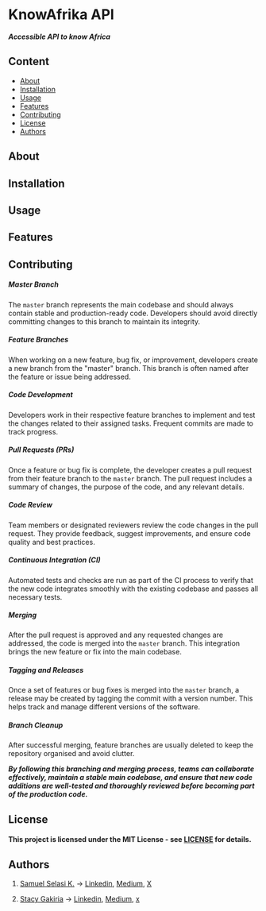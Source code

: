 # KnowAfrika API
***Accessible API to know Africa***


## Content

* [About](#about)
* [Installation](#installation)
* [Usage](#usage)
* [Features](#features)
* [Contributing](#contributing)
* [License](#license)
* [Authors](#authors)

## About


## Installation


## Usage


## Features


## Contributing
##### Master Branch
The `master` branch represents the main
codebase and should always contain stable
and production-ready code. Developers
should avoid directly committing
changes to this branch to maintain
its integrity.

##### Feature Branches
When working on a new feature, bug fix,
or improvement, developers create a new
branch from the "master" branch.
This branch is often named after the
feature or issue being addressed.

##### Code Development
Developers work in their respective feature
branches to implement and test the
changes related to their assigned
tasks. Frequent commits are made to
track progress.

##### Pull Requests (PRs)
Once a feature or bug fix is complete,
the developer creates a pull request
from their feature branch to the `master`
branch. The pull request includes a
summary of changes, the purpose of the
code, and any relevant details.

##### Code Review
Team members or designated reviewers review
the code changes in the pull request. They
provide feedback, suggest improvements,
and ensure code quality and best practices.

##### Continuous Integration (CI)
Automated tests and checks are run as part
of the CI process to verify that the new code
integrates smoothly with the existing
codebase and passes all necessary tests.

##### Merging
After the pull request is approved and any
requested changes are addressed, the code
is merged into the `master` branch. This
integration brings the new feature or
fix into the main codebase.

##### Tagging and Releases
Once a set of features or bug fixes is
merged into the `master` branch, a
release may be created by tagging the
commit with a version number. This
helps track and manage different
versions of the software.

##### Branch Cleanup
After successful merging, feature
branches are usually deleted to keep
the repository organised and avoid
clutter.

***By following this branching and merging process,
teams can collaborate effectively, maintain a stable
main codebase, and ensure that new code additions
are well-tested and thoroughly reviewed before
becoming part of the production code.***

## License
#### This project is licensed under the MIT License - see [LICENSE](./LICENSE) for details.

## Authors

1. [Samuel Selasi K.](https://github.com/samuelselasi) -> [Linkedin](https://www.linkedin.com/in/samuel-selasi-kporvie), [Medium](https://medium.com/@onepunchcoder), [X](https://medium.com/@onepunchcoder)

2. [Stacy Gakiria]() -> [Linkedin](), [Medium](), [x]()

